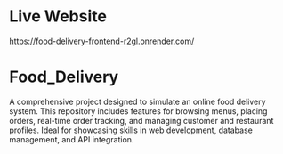 # Live Website
https://food-delivery-frontend-r2gl.onrender.com/

# Food_Delivery
A comprehensive project designed to simulate an online food delivery system. This repository includes features for browsing menus, placing orders, real-time order tracking, and managing customer and restaurant profiles. Ideal for showcasing skills in web development, database management, and API integration. 
